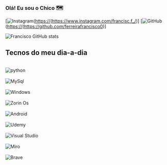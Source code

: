### Olá! Eu sou o Chico 🗺️

[![Instagram](https://img.shields.io/badge/Instagram-E4405F?style=for-the-badge&logo=instagram&logoColor=white)([https://](https://www.instagram.com/francisc.f_/)(https://www.instagram.com/francisc.f_/)]
[![GitHub](https://img.shields.io/badge/GitHub-100000?style=for-the-badge&logo=github&logoColor=white)([https://](https://www.instagram.com/francisc.f_/)(https://github.com/ferreirafrancisco0)]

![Francisco GitHub stats](https://github-readme-stats.vercel.app/api?username=ferreirafrancisco0_icons=true&theme=radical)

## Tecnos do meu dia-a-dia

<div style="display: inline_block"><br/>
  <img algin="center" alt="python" src="https://img.shields.io/badge/Python-14354C?style=for-the-badge&logo=python&logoColor=white"/> 
</div>
<div style="display: inline_block"><br/>
  <img algin="center" alt="MySql" src="https://img.shields.io/badge/MySQL-00000F?style=for-the-badge&logo=mysql&logoColor=white"/> 
</div>
<div style="display: inline_block"><br/>
  <img algin="center" alt="Windows" src="https://img.shields.io/badge/Windows-0078D6?style=for-the-badge&logo=windows&logoColor=white"/> 
</div>
<div style="display: inline_block"><br/>
  <img algin="center" alt="Zorin Os" src="https://img.shields.io/badge/Zorin%20OS-0CC1F3?style=for-the-badge&logo=zorin&logoColor=white"/> 
</div>
<div style="display: inline_block"><br/>
  <img algin="center" alt="Android" src="https://img.shields.io/badge/Android-3DDC84?style=for-the-badge&logo=android&logoColor=white"/> 
</div>
<div style="display: inline_block"><br/>
  <img algin="center" alt="Udemy" src="https://img.shields.io/badge/Udemy-EC5252?style=for-the-badge&logo=Udemy&logoColor=white"/> 
</div>
<div style="display: inline_block"><br/>
  <img algin="center" alt="Visual Studio" src="https://img.shields.io/badge/Visual_Studio_Code-0078D4?style=for-the-badge&logo=visual%20studio%20code&logoColor=white"/> 
</div>
<div style="display: inline_block"><br/>
  <img algin="center" alt="Miro" src="https://img.shields.io/badge/Miro-050038?style=for-the-badge&logo=Miro&logoColor=white"/> 
</div>
<div style="display: inline_block"><br/>
  <img algin="center" alt="Brave" src="	https://img.shields.io/badge/Brave-FF1B2D?style=for-the-badge&logo=Brave&logoColor=white"/> 
</div>
